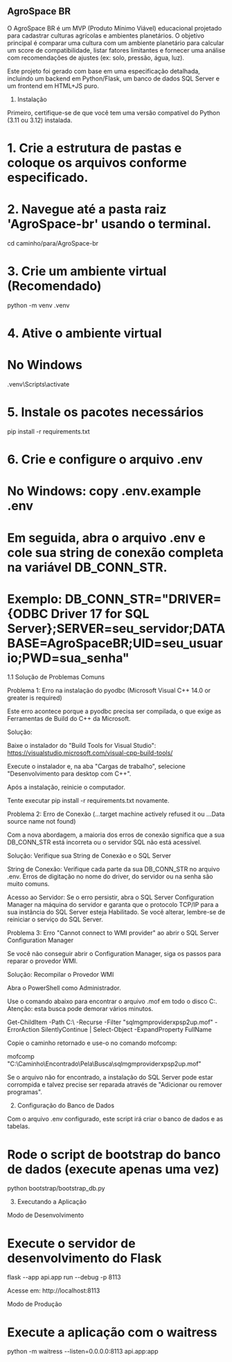 ## AgroSpace BR

O AgroSpace BR é um MVP (Produto Mínimo Viável) educacional projetado para cadastrar culturas agrícolas e ambientes planetários. O objetivo principal é comparar uma cultura com um ambiente planetário para calcular um score de compatibilidade, listar fatores limitantes e fornecer uma análise com recomendações de ajustes (ex: solo, pressão, água, luz).

Este projeto foi gerado com base em uma especificação detalhada, incluindo um backend em Python/Flask, um banco de dados SQL Server e um frontend em HTML+JS puro.

1. Instalação

Primeiro, certifique-se de que você tem uma versão compatível do Python (3.11 ou 3.12) instalada.

# 1. Crie a estrutura de pastas e coloque os arquivos conforme especificado.
# 2. Navegue até a pasta raiz 'AgroSpace-br' usando o terminal.
cd caminho/para/AgroSpace-br

# 3. Crie um ambiente virtual (Recomendado)
python -m venv .venv

# 4. Ative o ambiente virtual
# No Windows
.venv\Scripts\activate

# 5. Instale os pacotes necessários
pip install -r requirements.txt

# 6. Crie e configure o arquivo .env
# No Windows: copy .env.example .env
# Em seguida, abra o arquivo .env e cole sua string de conexão completa na variável DB_CONN_STR.
# Exemplo: DB_CONN_STR="DRIVER={ODBC Driver 17 for SQL Server};SERVER=seu_servidor;DATABASE=AgroSpaceBR;UID=seu_usuario;PWD=sua_senha"


1.1 Solução de Problemas Comuns

Problema 1: Erro na instalação do pyodbc (Microsoft Visual C++ 14.0 or greater is required)

Este erro acontece porque a pyodbc precisa ser compilada, o que exige as Ferramentas de Build do C++ da Microsoft.

Solução:

Baixe o instalador do "Build Tools for Visual Studio": https://visualstudio.microsoft.com/visual-cpp-build-tools/

Execute o instalador e, na aba "Cargas de trabalho", selecione "Desenvolvimento para desktop com C++".

Após a instalação, reinicie o computador.

Tente executar pip install -r requirements.txt novamente.

Problema 2: Erro de Conexão (...target machine actively refused it ou ...Data source name not found)

Com a nova abordagem, a maioria dos erros de conexão significa que a sua DB_CONN_STR está incorreta ou o servidor SQL não está acessível.

Solução: Verifique sua String de Conexão e o SQL Server

String de Conexão: Verifique cada parte da sua DB_CONN_STR no arquivo .env. Erros de digitação no nome do driver, do servidor ou na senha são muito comuns.

Acesso ao Servidor: Se o erro persistir, abra o SQL Server Configuration Manager na máquina do servidor e garanta que o protocolo TCP/IP para a sua instância do SQL Server esteja Habilitado. Se você alterar, lembre-se de reiniciar o serviço do SQL Server.

Problema 3: Erro "Cannot connect to WMI provider" ao abrir o SQL Server Configuration Manager

Se você não conseguir abrir o Configuration Manager, siga os passos para reparar o provedor WMI.

Solução: Recompilar o Provedor WMI

Abra o PowerShell como Administrador.

Use o comando abaixo para encontrar o arquivo .mof em todo o disco C:\. Atenção: esta busca pode demorar vários minutos.

Get-ChildItem -Path C:\ -Recurse -Filter "sqlmgmproviderxpsp2up.mof" -ErrorAction SilentlyContinue | Select-Object -ExpandProperty FullName


Copie o caminho retornado e use-o no comando mofcomp:

mofcomp "C:\Caminho\Encontrado\Pela\Busca\sqlmgmproviderxpsp2up.mof"


Se o arquivo não for encontrado, a instalação do SQL Server pode estar corrompida e talvez precise ser reparada através de "Adicionar ou remover programas".

2. Configuração do Banco de Dados

Com o arquivo .env configurado, este script irá criar o banco de dados e as tabelas.

# Rode o script de bootstrap do banco de dados (execute apenas uma vez)
python bootstrap/bootstrap_db.py


3. Executando a Aplicação

Modo de Desenvolvimento

# Execute o servidor de desenvolvimento do Flask
flask --app api.app run --debug -p 8113


Acesse em: http://localhost:8113

Modo de Produção

# Execute a aplicação com o waitress
python -m waitress --listen=0.0.0.0:8113 api.app:app
